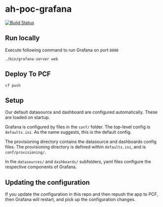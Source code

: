 # ah-poc-grafana

[![Build Status](https://travis-ci.com/zuhlke/ah-poc-grafana.svg?branch=master)](https://travis-ci.com/zuhlke/ah-poc-grafana)

## Run locally

Execute following command to run Grafana on port `8080`

`./bin/grafana-server web`

## Deploy To PCF

`cf push`

## Setup

Our default datasource and dashboard are configured automatically. These are loaded on startup.

Grafana is configured by files in the `conf/` folder. The top-level config is `defaults.ini`. As the name suggests, this is the default config.

The provisioning directory contains the datasource and dashboards config files. The provisioning directory
is defined within `defaults.ini`, and is `conf/provisioning/`.

In the `datasources/` and `dashboards/` subfolders, yaml files configure the respective components of Grafana.

## Updating the configuration

If you update the configuration in this repo and then repush the app to PCF, then Grafana will restart, and pick up the configuration changes.
